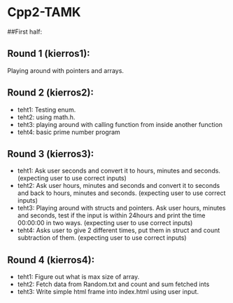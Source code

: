 # Cpp2-TAMK

##First half:

Round 1 (kierros1):
------------------
Playing around with pointers and arrays.

Round 2 (kierros2):
------------------
- teht1: Testing enum.
- teht2: using math.h.
- teht3: playing around with calling function from inside another function
- teht4: basic prime number program

Round 3 (kierros3):
-------------------
- teht1: Ask user seconds and convert it to hours, minutes and seconds. (expecting user to use correct inputs)
- teht2: Ask user hours, minutes and seconds and convert it to seconds and back to hours, minutes and seconds. (expecting user to use correct inputs)
- teht3: Playing around with structs and pointers. Ask user hours, minutes and seconds, test if the input is within 24hours and print the time 00:00:00 in two ways. (expecting user to use correct inputs)
- teht4: Asks user to give 2 different times, put them in struct and count subtraction of them. (expecting user to use correct inputs)

Round 4 (kierros4):
-------------------
- teht1: Figure out what is max size of array.
- teht2: Fetch data from Random.txt and count and sum fetched ints
- teht3: Write simple html frame into index.html using user input.
